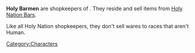 **Holy Barmen** are shopkeepers of [](02%20-%20Projects%20&%20Wikis/Kenshi/Kenshi%20Wiki/Kenshi%20Wiki%20Template/The_Holy_Nation.md). They reside and sell items from
[Holy Nation Bars](Holy_Nation_Bar.md "wikilink").

Like all Holy Nation shopkeepers, they don't sell wares to races that
aren't Human.

[Category:Characters](Category:Characters "wikilink")